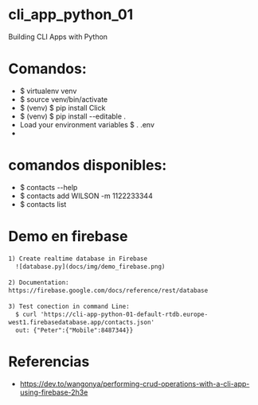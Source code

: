 
# cli_app_python_01
Building CLI Apps with Python

# Comandos:
  - $ virtualenv venv
  - $ source venv/bin/activate
  - $ (venv) $ pip install Click
  - $ (venv) $ pip install --editable .
  - Load your environment variables
    $ . .env
  - 

# comandos disponibles:
  - $ contacts --help
  - $ contacts add WILSON -m 1122233344
  - $ contacts list
  

# Demo en firebase
    1) Create realtime database in Firebase
      ![database.py](docs/img/demo_firebase.png)

    2) Documentation:  https://firebase.google.com/docs/reference/rest/database
    
    3) Test conection in command Line:
      $ curl 'https://cli-app-python-01-default-rtdb.europe-west1.firebasedatabase.app/contacts.json'
      out: {"Peter":{"Mobile":8487344}}


# Referencias
 - https://dev.to/wangonya/performing-crud-operations-with-a-cli-app-using-firebase-2h3e